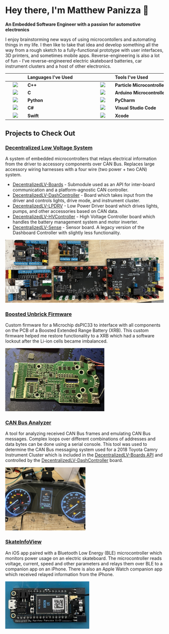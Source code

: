 # Hey there, I'm Matthew Panizza 👋
**An Embedded Software Engineer with a passion for automotive electronics**

I enjoy brainstorming new ways of using microcontollers and automating things in my life. I then like to take that idea and develop something all the way from a rough sketch to a fully-functional prototype with user interfaces, 3D printers, and sometimes mobile apps. Reverse-engineering is also a lot of fun - I've reverse-engineered electric skateboard batteries, car instrument clusters and a host of other electronics.

|  <div style="width:50px">                                                                                                        | <div style="width:200px">Languages I've Used</div> | <div style="width:50px"></div>                                                                                                        | <div style="width:200px">Tools I've Used</div> |   
| :------------------------------------------------------------------------------------------------------------------------------: | :------------------------------------------------- | :-----------------------------------------------------------------------------------------------------------------------------------: | :--------------------------------------------- |  
| <img height="30" src="https://user-images.githubusercontent.com/25181517/192106073-90fffafe-3562-4ff9-a37e-c77a2da0ff58.png">    | **C++**                                            | <img height="30" src="https://www.particle.io/android-chrome-512x512.png">                                                            | **Particle Microcontrollers**                  | 
| <img height="30" src="https://user-images.githubusercontent.com/25181517/192106070-46255bcf-65e6-4c6b-a296-bf8d0d8fb2a7.png">    | **C**                                              | <img height="30" src="https://github.com/marwin1991/profile-technology-icons/assets/136815194/a57a85ba-e2dd-4036-85b6-7e1532391627">  | **Arduino Microcontrollers**                   | 
| <img height="30" src="https://user-images.githubusercontent.com/25181517/183423507-c056a6f9-1ba8-4312-a350-19bcbc5a8697.png">    | **Python**                                         | <img height="30" src="https://github.com/user-attachments/assets/9f931c45-0585-4db0-86a7-25ce3f5bef25">                               | **PyCharm**                                    |
| <img height="30" src="https://user-images.githubusercontent.com/25181517/121405384-444d7300-c95d-11eb-959f-913020d3bf90.png">    | **C#**                                             | <img height="30" src="https://user-images.githubusercontent.com/25181517/192108891-d86b6220-e232-423a-bf5f-90903e6887c3.png">         | **Visual Studio Code**                         |
| <img height="30" src="https://user-images.githubusercontent.com/25181517/121406389-6267a300-c95e-11eb-8d67-f1e22afe8aea.png">    | **Swift**                                          | <img height="30" src="https://user-images.githubusercontent.com/25181517/186711578-bf30cb30-40b7-4b45-95a5-bdf837c372e7.png">         | **Xcode**                                      |


## Projects to Check Out
### [Decentralized Low Voltage System](https://github.com/matthewpanizza/DecentralizedLV-Boards)
A system of embedded microcontrollers that relays electrical information from the driver to accessory components over CAN Bus. Replaces large accessory wiring harnesses with a four wire (two power + two CAN) system.
- [DecentralizedLV-Boards](https://github.com/matthewpanizza/DecentralizedLV-Boards) - Submodule used as an API for inter-board communication and a platform-agnostic CAN controller.
- [DecentralizedLV-DashController](https://github.com/matthewpanizza/DecentralizedLV-DashController) - Board which takes input from the driver and controls lights, drive mode, and instrument cluster.
- [DecentralizedLV-LPDRV](https://github.com/matthewpanizza/DecentralizedLV-LPDRV) - Low Power Driver board which drives lights, pumps, and other accessories based on CAN data.
- [DecentralizedLV-HVController](https://github.com/matthewpanizza/DecentralizedLV-HVController) - High Voltage Controller board which handles the battery management system and motor inverter.
- [DecentralizedLV-Sense](https://github.com/matthewpanizza/DecentralizedLV-Sense) - Sensor board. A legacy version of the Dashboard Controller with slightly less functionality.

<img height="200" src="Pictures/AssembledPCBs.jpg">

### [Boosted Unbrick Firmware](https://github.com/matthewpanizza/BoostedUnbrickFirmware)
Custom firmware for a Microchip dsPIC33 to interface with all components on the PCB of a Boosted Extended Range Battery (XRB). This custom firmware helped me restore functionality to a XRB which had a software lockout after the Li-ion cells became imbalanced.

<img height="200" src="https://github.com/matthewpanizza/BoostedUnbrickFirmware/raw/main/Pictures/Desoldered.jpg">

### [CAN Bus Analyzer](https://github.com/matthewpanizza/CANAnalyzer)
A tool for analyzing received CAN Bus frames and emulating CAN Bus messages. Complex loops over different combinations of addresses and data bytes can be done using a serial console. This tool was used to determine the CAN Bus messaging system used for a 2018 Toyota Camry Instrument Cluster which is included in the [DecentralizedLV-Boards API](https://github.com/matthewpanizza/DecentralizedLV-Boards) and controlled by the [DecentralizedLV-DashController](https://github.com/matthewpanizza/DecentralizedLV-DashController) board.

<img height="200" src="https://github.com/matthewpanizza/CANAnalyzer/raw/main/Pictures/ClusterError.jpg">

### [SkateInfoView](https://github.com/matthewpanizza/SkateInfoView)
An iOS app paired with a Bluetooth Low Energy (BLE) microcontroller which monitors power usage on an electric skateboard. The microcontroller reads voltage, current, speed and other parameters and relays them over BLE to a companion app on an iPhone. There is also an Apple Watch companion app which received relayed information from the iPhone.

<img height="150" src="Pictures/SkateInfoView.jpg">
